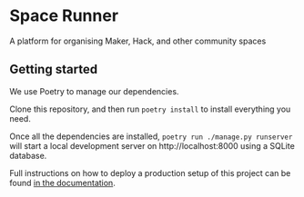 # Space Runner

A platform for organising Maker, Hack, and other community spaces

## Getting started

We use Poetry to manage our dependencies.

Clone this repository, and then run `poetry install` to install everything you need.

Once all the dependencies are installed, `poetry run ./manage.py runserver` will start a local development server on http://localhost:8000 using a SQLite database.

Full instructions on how to deploy a production setup of this project can be found [in the documentation](https://spacerunner.readthedocs.io).
